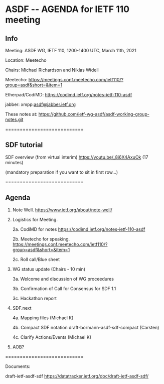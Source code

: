 # ASDF -- AGENDA for IETF 110 meeting

## Info

Meeting: ASDF WG, IETF 110, 1200-1400 UTC, March 11th, 2021

Location: Meetecho

Chairs: Michael Richardson and Niklas Widell 

Meetecho: https://meetings.conf.meetecho.com/ietf110/?group=asdf&short=&item=1
  
Etherpad/CodiMD: https://codimd.ietf.org/notes-ietf-110-asdf

jabber:   xmpp:asdf@jabber.ietf.org

These notes at: https://github.com/ietf-wg-asdf/asdf-working-group-notes.git 

===========================

## SDF tutorial

SDF overview (from virtual interim) https://youtu.be/_8i6X4AxuOk (17 minutes)

(mandatory preparation if you want to sit in first row...)

===========================

## Agenda

1. Note Well.  https://www.ietf.org/about/note-well/

2. Logistics for Meeting.

	2a. CodiMD for notes https://codimd.ietf.org/notes-ietf-110-asdf

	2b. Meetecho for speaking. https://meetings.conf.meetecho.com/ietf110/?group=asdf&short=&item=1

	2c. Roll call/Blue sheet

3. WG status update (Chairs - 10 min)				

	3a. Welcome and discussion of WG proceedures

	3b. Confirmation of Call for Consensus for SDF 1.1
	
	3c. Hackathon report
		

4. SDF.next

	4a. Mapping files (Michael K)
	
	4b. Compact SDF notation  draft-bormann-asdf-sdf-compact (Carsten)
	
	4c. Clarify Actions/Events (Michael K)
      
5. AOB?  

===========================

Documents: 

draft-ietf-asdf-sdf https://datatracker.ietf.org/doc/draft-ietf-asdf-sdf/

